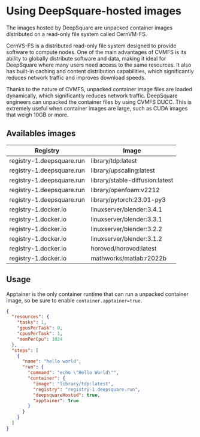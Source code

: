 # Using DeepSquare-hosted images

The images hosted by DeepSquare are unpacked container images distributed on a read-only file system called CernVM-FS.

CernVS-FS is a distributed read-only file system designed to provide software to compute nodes. One of the main advantages of CVMFS is its ability to globally distribute software and data, making it ideal for DeepSquare where many users need access to the same resources. It also has built-in caching and content distribution capabilities, which significantly reduces network traffic and improves download speeds.

Thanks to the nature of CVMFS, unpacked container image files are loaded dynamically, which significantly reduces network traffic. DeepSquare engineers can unpacked the container files by using CVMFS DUCC. This is extremely useful when container images are large, such as CUDA images that weigh 10GB or more.

## Availables images

| Registry                  | Image                           |
| ------------------------- | ------------------------------- |
| registry-1.deepsquare.run | library/tdp:latest              |
| registry-1.deepsquare.run | library/upscaling:latest        |
| registry-1.deepsquare.run | library/stable-diffusion:latest |
| registry-1.deepsquare.run | library/openfoam:v2212          |
| registry-1.deepsquare.run | library/pytorch:23.01-py3       |
| registry-1.docker.io      | linuxserver/blender:3.4.1       |
| registry-1.docker.io      | linuxserver/blender:3.3.1       |
| registry-1.docker.io      | linuxserver/blender:3.2.2       |
| registry-1.docker.io      | linuxserver/blender:3.1.2       |
| registry-1.docker.io      | horovod/horovod:latest          |
| registry-1.docker.io      | mathworks/matlab:r2022b         |

## Usage

Apptainer is the only container runtime that can run a unpacked container image, so be sure to enable `container.apptainer=true`.

```json title="Workflow"
{
  "resources": {
    "tasks": 1,
    "gpusPerTask": 0,
    "cpusPerTask": 1,
    "memPerCpu": 1024
  },
  "steps": [
    {
      "name": "hello world",
      "run": {
        "command": "echo \"Hello World\"",
        "container": {
          "image": "library/tdp:latest",
          "registry": "registry-1.deepsquare.run",
          "deepsquareHosted": true,
          "apptainer": true
        }
      }
    }
  ]
}
```
